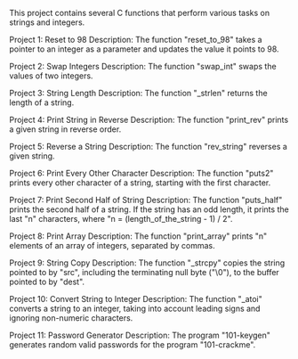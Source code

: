 This project contains several C functions that perform various tasks on strings and integers.

Project 1: Reset to 98
Description: The function "reset_to_98" takes a pointer to an integer as a parameter and updates the value it points to 98.

Project 2: Swap Integers
Description: The function "swap_int" swaps the values of two integers.

Project 3: String Length
Description: The function "_strlen" returns the length of a string.

Project 4: Print String in Reverse
Description: The function "print_rev" prints a given string in reverse order.

Project 5: Reverse a String
Description: The function "rev_string" reverses a given string.

Project 6: Print Every Other Character
Description: The function "puts2" prints every other character of a string, starting with the first character.

Project 7: Print Second Half of String
Description: The function "puts_half" prints the second half of a string. If the string has an odd length, it prints the last "n" characters, where "n = (length_of_the_string - 1) / 2".

Project 8: Print Array
Description: The function "print_array" prints "n" elements of an array of integers, separated by commas.

Project 9: String Copy
Description: The function "_strcpy" copies the string pointed to by "src", including the terminating null byte ("\0"), to the buffer pointed to by "dest".

Project 10: Convert String to Integer
Description: The function "_atoi" converts a string to an integer, taking into account leading signs and ignoring non-numeric characters.

Project 11: Password Generator
Description: The program "101-keygen" generates random valid passwords for the program "101-crackme".
